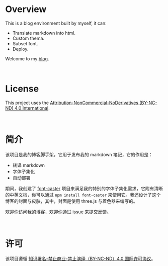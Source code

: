 # Overview

This is a blog environment built by myself, it can: 

- Translate markdown into html.
- Custom thema.
- Subset font.
- Deploy.

Welcome to my [blog](https://www.jynxio.com).

<br/>

# License

This project uses the [Attribution-NonCommercial-NoDerivatives (BY-NC-ND) 4.0 International](https://creativecommons.org/licenses/by-nc-nd/4.0/legalcode).

<br/>

# 简介

该项目是我的博客脚手架，它用于发布我的 markdown 笔记，它的作用是：

- 转译 markdown
- 字体子集化
- 自动部署

期间，我创建了 [font-caster](https://github.com/jynxio/font-caster) 项目来满足我的特别的字体子集化需求，它附有清晰的中英文档，你可以通过 `npm install font-caster` 来使用它。我还设计了这个博客的封面与皮肤，其中，封面是使用 three.js 与着色器来编写的。

欢迎你访问我的[博客](https://www.jynxio.com)，欢迎你通过 issue 来提交反馈。

<br/>

# 许可

该项目遵循 [知识署名-禁止商业-禁止演绎（BY-NC-ND）4.0 国际许可协议](https://creativecommons.org/licenses/by-nc-nd/4.0/legalcode.zh-Hans)。

